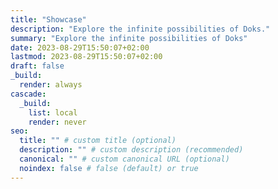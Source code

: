 ```yaml
---
title: "Showcase"
description: "Explore the infinite possibilities of Doks."
summary: "Explore the infinite possibilities of Doks"
date: 2023-08-29T15:50:07+02:00
lastmod: 2023-08-29T15:50:07+02:00
draft: false
_build:
  render: always
cascade:
  _build:
    list: local
    render: never
seo:
  title: "" # custom title (optional)
  description: "" # custom description (recommended)
  canonical: "" # custom canonical URL (optional)
  noindex: false # false (default) or true
---
```

